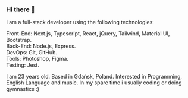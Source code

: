 ### Hi there 👋
I am a full-stack developer using the following technologies:

Front-End: Next.js, Typescript, React, jQuery, Tailwind, Material UI, Bootstrap.<br/>
Back-End: Node.js, Express.<br/>
DevOps: Git, GitHub.<br/>
Tools: Photoshop, Figma.<br/>
Testing: Jest.<br/>

I am 23 years old.
Based in Gdańsk, Poland.
Interested in Programming, English Language and music.
In my spare time i usually coding or doing gymnastics :)
